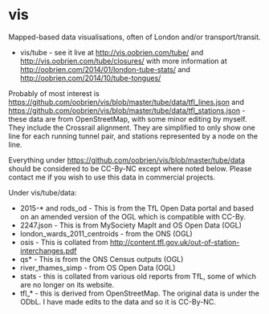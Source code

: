 # vis
Mapped-based data visualisations, often of London and/or transport/transit.

* vis/tube - see it live at http://vis.oobrien.com/tube/ and http://vis.oobrien.com/tube/closures/ with more information at http://oobrien.com/2014/01/london-tube-stats/ and http://oobrien.com/2014/10/tube-tongues/

Probably of most interest is https://github.com/oobrien/vis/blob/master/tube/data/tfl_lines.json and https://github.com/oobrien/vis/blob/master/tube/data/tfl_stations.json - these data are from OpenStreetMap, with some minor editing by myself. They include the Crossrail alignment. They are simplified to only show one line for each running tunnel pair, and stations represented by a node on the line.

Everything under https://github.com/oobrien/vis/blob/master/tube/data should be considered to be CC-By-NC except where noted below. Please contact me if you wish to use this data in commercial projects. 

Under vis/tube/data:

* 2015-* and rods_od - This is from the TfL Open Data portal and based on an amended version of the OGL which is compatible with CC-By.
* 2247.json - This is from MySociety MapIt and OS Open Data (OGL)
* london_wards_2011_centroids - from the ONS (OGL)
* osis - This is collated from http://content.tfl.gov.uk/out-of-station-interchanges.pdf
* qs* - This is from the ONS Census outputs (OGL)
* river_thames_simp - from OS Open Data (OGL)
* stats - this is collated from various old reports from TfL, some of which are no longer on its website.
* tfl_* - this is derived from OpenStreetMap. The original data is under the ODbL. I have made edits to the data and so it is CC-By-NC.
